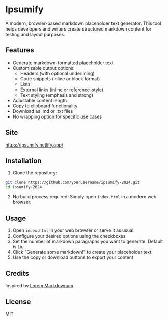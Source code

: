 # Ipsumify

A modern, browser-based markdown placeholder text generator. This tool helps developers and writers create structured markdown content for testing and layout purposes.

## Features

- Generate markdown-formatted placeholder text
- Customizable output options:
  - Headers (with optional underlining)
  - Code snippets (inline or block format)
  - Lists
  - External links (inline or reference-style)
  - Text styling (emphasis and strong)
- Adjustable content length
- Copy to clipboard functionality
- Download as .md or .txt files
- No wrapping option for specific use cases

## Site

https://ipsumify.netlify.app/

## Installation

1. Clone the repository:

```bash
git clone https://github.com/yourusername/ipsumify-2024.git
cd ipsumify-2024
```

2. No build process required! Simply open `index.html` in a modern web browser.

## Usage

1. Open `index.html` in your web browser or serve it as usual.
2. Configure your desired options using the checkboxes.
3. Set the number of markdown paragraphs you want to generate. Default is `10`.
4. Click "Generate some markdown!" to create your placeholder text
5. Use the copy or download buttons to export your content

## Credits

Inspired by [Lorem Markdownum](https://jaspervdj.be/lorem-markdownum/).

## License

MIT
